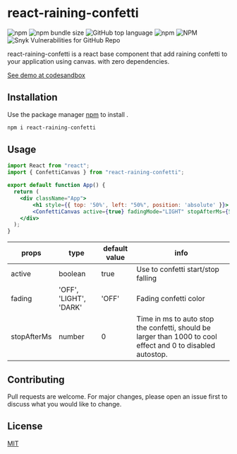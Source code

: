 # react-raining-confetti
![npm](https://img.shields.io/npm/v/react-raining-confetti) ![npm bundle size](https://img.shields.io/bundlephobia/min/react-raining-confetti) ![GitHub top language](https://img.shields.io/github/languages/top/orenef/react-raining-confetti) ![npm](https://img.shields.io/npm/dt/react-raining-confetti) ![NPM](https://img.shields.io/npm/l/react-raining-confetti) ![Snyk Vulnerabilities for GitHub Repo](https://img.shields.io/snyk/vulnerabilities/github/orenef/react-raining-confetti)

react-raining-confetti is a react base component that add raining confetti to your application using canvas. with zero dependencies.

[See demo at codesandbox](https://codesandbox.io/s/react-raining-confetti-di1zq)
## Installation

Use the package manager [npm](https://www.npmjs.com/package/react-raining-confetti) to install .

```bash
npm i react-raining-confetti 
```

## Usage

```jsx
import React from "react";
import { ConfettiCanvas } from "react-raining-confetti";

export default function App() {
  return (
    <div className="App">
        <h1 style={{ top: '50%', left: "50%", position: 'absolute' }}> It's confetti time!!! </h1>
        <ConfettiCanvas active={true} fadingMode="LIGHT" stopAfterMs={5000} />
    </div>
  );
}
```

props| type | default value| info
--- | --- | --- | ---
active | boolean | true | Use to confetti start/stop falling
fading | 'OFF', 'LIGHT', 'DARK' | 'OFF' | Fading confetti color
stopAfterMs | number | 0 | Time in ms to auto stop the confetti, should be larger than 1000 to cool effect and 0 to disabled autostop.

## Contributing
Pull requests are welcome. For major changes, please open an issue first to discuss what you would like to change.


## License
[MIT](https://choosealicense.com/licenses/mit/)
